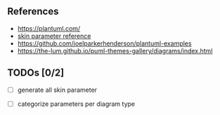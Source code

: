 
## References

- https://plantuml.com/
- [skin parameter reference](https://plantuml-documentation.readthedocs.io/en/latest/)
- https://github.com/joelparkerhenderson/plantuml-examples
- https://the-lum.github.io/puml-themes-gallery/diagrams/index.html

## TODOs [0/2]

- [ ] generate all skin parameter
- [ ] categorize parameters per diagram type

